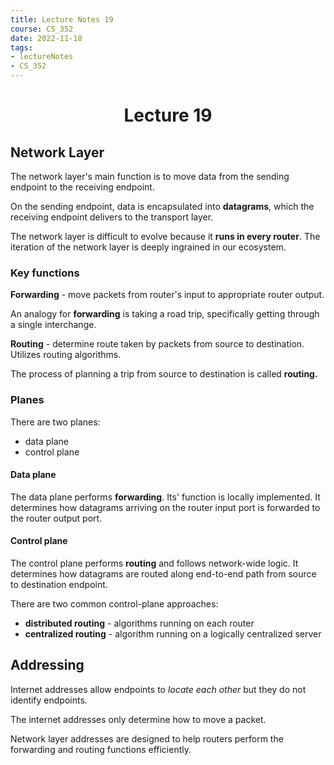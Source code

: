```yaml
---
title: Lecture Notes 19
course: CS_352
date: 2022-11-18
tags: 
- lectureNotes
- CS_352
---
```


<center><h1>Lecture 19</h1></center>

## Network Layer
The network layer's main function is to move data from the sending endpoint to the receiving endpoint.

On the sending endpoint, data is encapsulated into **datagrams**, which the receiving endpoint delivers to the transport layer.

The network layer is difficult to evolve because it **runs in every router**. The iteration of the network layer is deeply ingrained in our ecosystem.

### Key functions
**Forwarding** - move packets from router's input to appropriate router output.

An analogy for **forwarding** is taking a road trip, specifically getting through a single interchange.

**Routing** - determine route taken by packets from source to destination. Utilizes routing algorithms.

The process of planning a trip from source to destination is called **routing.**

### Planes
There are two planes:
- data plane
- control plane

#### Data plane
The data plane performs **forwarding**. Its' function is locally implemented. It determines how datagrams arriving on the router input port is forwarded to the router output port.

#### Control plane
The control plane performs **routing** and follows network-wide logic. It determines how datagrams are routed along end-to-end path from source to destination endpoint.

There are two common control-plane approaches:
- **distributed routing** - algorithms running on each router
- **centralized routing** - algorithm running on a logically centralized server

## Addressing
Internet addresses allow endpoints to *locate each other* but they do not identify endpoints.

The internet addresses only determine how to move a packet.

Network layer addresses are designed to help routers perform the forwarding and routing functions efficiently.